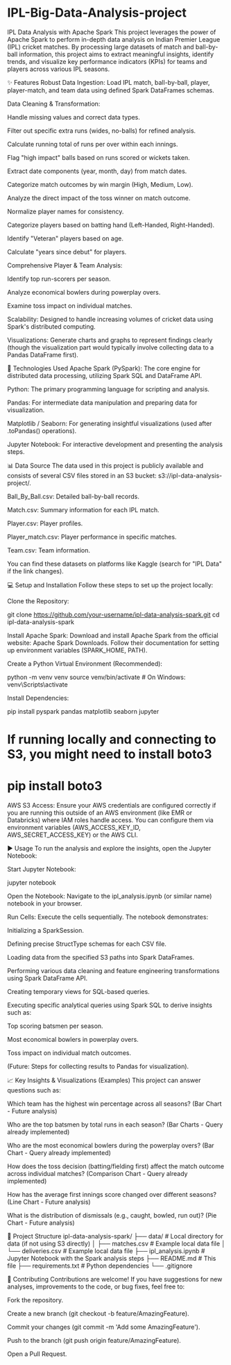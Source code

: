 # IPL-Big-Data-Analysis-project

IPL Data Analysis with Apache Spark
This project leverages the power of Apache Spark to perform in-depth data analysis on Indian Premier League (IPL) cricket matches. By processing large datasets of match and ball-by-ball information, this project aims to extract meaningful insights, identify trends, and visualize key performance indicators (KPIs) for teams and players across various IPL seasons.

✨ Features
Robust Data Ingestion: Load IPL match, ball-by-ball, player, player-match, and team data using defined Spark DataFrames schemas.

Data Cleaning & Transformation:

Handle missing values and correct data types.

Filter out specific extra runs (wides, no-balls) for refined analysis.

Calculate running total of runs per over within each innings.

Flag "high impact" balls based on runs scored or wickets taken.

Extract date components (year, month, day) from match dates.

Categorize match outcomes by win margin (High, Medium, Low).

Analyze the direct impact of the toss winner on match outcome.

Normalize player names for consistency.

Categorize players based on batting hand (Left-Handed, Right-Handed).

Identify "Veteran" players based on age.

Calculate "years since debut" for players.

Comprehensive Player & Team Analysis:

Identify top run-scorers per season.

Analyze economical bowlers during powerplay overs.

Examine toss impact on individual matches.

Scalability: Designed to handle increasing volumes of cricket data using Spark's distributed computing.

Visualizations: Generate charts and graphs to represent findings clearly (though the visualization part would typically involve collecting data to a Pandas DataFrame first).

🚀 Technologies Used
Apache Spark (PySpark): The core engine for distributed data processing, utilizing Spark SQL and DataFrame API.

Python: The primary programming language for scripting and analysis.

Pandas: For intermediate data manipulation and preparing data for visualization.

Matplotlib / Seaborn: For generating insightful visualizations (used after .toPandas() operations).

Jupyter Notebook: For interactive development and presenting the analysis steps.

📊 Data Source
The data used in this project is publicly available and consists of several CSV files stored in an S3 bucket: s3://ipl-data-analysis-project/.

Ball_By_Ball.csv: Detailed ball-by-ball records.

Match.csv: Summary information for each IPL match.

Player.csv: Player profiles.

Player_match.csv: Player performance in specific matches.

Team.csv: Team information.

You can find these datasets on platforms like Kaggle (search for "IPL Data" if the link changes).

💻 Setup and Installation
Follow these steps to set up the project locally:

Clone the Repository:

git clone https://github.com/your-username/ipl-data-analysis-spark.git
cd ipl-data-analysis-spark

Install Apache Spark:
Download and install Apache Spark from the official website: Apache Spark Downloads. Follow their documentation for setting up environment variables (SPARK_HOME, PATH).

Create a Python Virtual Environment (Recommended):

python -m venv venv
source venv/bin/activate  # On Windows: venv\Scripts\activate

Install Dependencies:

pip install pyspark pandas matplotlib seaborn jupyter
# If running locally and connecting to S3, you might need to install boto3
# pip install boto3

AWS S3 Access:
Ensure your AWS credentials are configured correctly if you are running this outside of an AWS environment (like EMR or Databricks) where IAM roles handle access. You can configure them via environment variables (AWS_ACCESS_KEY_ID, AWS_SECRET_ACCESS_KEY) or the AWS CLI.

▶️ Usage
To run the analysis and explore the insights, open the Jupyter Notebook:

Start Jupyter Notebook:

jupyter notebook

Open the Notebook: Navigate to the ipl_analysis.ipynb (or similar name) notebook in your browser.

Run Cells: Execute the cells sequentially. The notebook demonstrates:

Initializing a SparkSession.

Defining precise StructType schemas for each CSV file.

Loading data from the specified S3 paths into Spark DataFrames.

Performing various data cleaning and feature engineering transformations using Spark DataFrame API.

Creating temporary views for SQL-based queries.

Executing specific analytical queries using Spark SQL to derive insights such as:

Top scoring batsmen per season.

Most economical bowlers in powerplay overs.

Toss impact on individual match outcomes.

(Future: Steps for collecting results to Pandas for visualization).

📈 Key Insights & Visualizations (Examples)
This project can answer questions such as:

Which team has the highest win percentage across all seasons? (Bar Chart - Future analysis)

Who are the top batsmen by total runs in each season? (Bar Charts - Query already implemented)

Who are the most economical bowlers during the powerplay overs? (Bar Chart - Query already implemented)

How does the toss decision (batting/fielding first) affect the match outcome across individual matches? (Comparison Chart - Query already implemented)

How has the average first innings score changed over different seasons? (Line Chart - Future analysis)

What is the distribution of dismissals (e.g., caught, bowled, run out)? (Pie Chart - Future analysis)

📁 Project Structure
ipl-data-analysis-spark/
├── data/                       # Local directory for data (if not using S3 directly)
│   ├── matches.csv             # Example local data file
│   └── deliveries.csv          # Example local data file
├── ipl_analysis.ipynb          # Jupyter Notebook with the Spark analysis steps
├── README.md                   # This file
├── requirements.txt            # Python dependencies
└── .gitignore

🤝 Contributing
Contributions are welcome! If you have suggestions for new analyses, improvements to the code, or bug fixes, feel free to:

Fork the repository.

Create a new branch (git checkout -b feature/AmazingFeature).

Commit your changes (git commit -m 'Add some AmazingFeature').

Push to the branch (git push origin feature/AmazingFeature).

Open a Pull Request.


